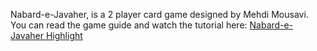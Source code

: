 Nabard-e-Javaher, is a 2 player card game designed by Mehdi Mousavi.<br>
You can read the game guide and watch the tutorial here: <a href="https://www.instagram.com/s/aGlnaGxpZ2h0OjE3OTI5OTcyNzQ1ODU3NTA1?igsh=bW4yNXdnZ3N0NXl1" target="_blank">Nabard-e-Javaher Highlight</a>

